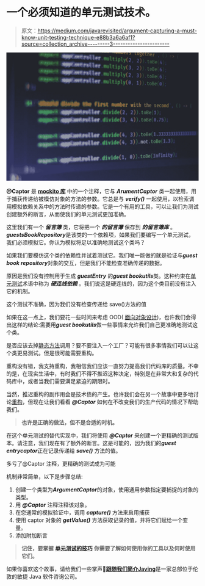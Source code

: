 # 一个必须知道的单元测试技术。

> 原文：<https://medium.com/javarevisited/argument-capturing-a-must-know-unit-testing-technique-e88b3a6a6af1?source=collection_archive---------3----------------------->

![](img/e291af2e601167574eff33738438a657.png)

**@Captor** 是 [**mockito 库**](https://site.mockito.org/) 中的一个注释，它与 ***ArumentCaptor*** 类一起使用，用于捕获传递给被模仿对象的方法的参数。它总是与 ***verify()*** 一起使用，以检索调用模拟依赖关系中的方法时传递的参数。它是一个有用的工具，可以让我们为测试创建额外的断言，从而使我们的单元测试更加准确。

这里我们有一个 ***留言簿*** 类，它将把一个 ***的留言簿*** 保存到 ***的留言簿库*** 。***guestsBookRepository***是该类的一个依赖项，如果我们要编写一个单元测试，我们必须模拟它。你认为模拟将足以准确地测试这个类吗？

如果我们要模仿这个类的依赖性并试着测试它。我们唯一能做的就是验证与***guest book repository***对象的交互，但是我们不能检查准确传递的数据。

原因是我们没有控制用于生成 ***guestEntry*** 的***guest bookutils***类。这种约束在[单元测试](/javarevisited/top-10-courses-to-learn-eclipse-junit-and-mockito-for-java-developers-4de1e8d62b96)术语中称为 ***硬连线依赖*** 。我们说这是硬连线的，因为这个类目前没有注入它的机制。

这个测试不准确，因为我们没有检查传递给 save()方法的值

如果在这一点上，我们要花一些时间来考虑 OOD( [面向对象设计](/javarevisited/my-favorite-courses-to-learn-object-oriented-programming-and-design-in-2019-197bab351733?source=collection_home---4------0-----------------------))，也许我们会得出这样的结论:需要用***guest bookutils***做一些事情来允许我们自己更准确地测试这个类。

是否应该去掉[静态方法](https://javarevisited.blogspot.com/2011/11/static-keyword-method-variable-java.html)调用？要不要注入一个工厂？可能有很多事情我们可以让这个类更易测试。但是很可能需要重构。

重构没有错，我支持重构，我相信我们应该一直努力提高我们代码库的质量。不幸的是，在现实生活中，有时我们不得不推迟这种决定，特别是在非常大和复杂的代码库中，或者当我们需要满足紧迫的期限时。

当然，推迟重构的副作用会是技术债的产生。也许我们会在另一个故事中更多地讨论[重构](https://javarevisited.blogspot.com/2020/12/top-5-course-to-improve-coding-skills.html#axzz6k4XBgTw4)，但现在让我们看看 ***@Captor*** 如何在不改变我们的生产代码的情况下帮助我们。

> **也许是正确的做法，但不是合适的时机。**

在这个单元测试的替代实现中，我们将使用 ***@Captor*** 来创建一个更精确的测试版本。请注意，我们现在有了额外的断言。这是可能的，因为我们的***guest entrycaptor***正在记录传递给 ***save()*** 方法的值。

多亏了@Captor 注释，更精确的测试成为可能

机制非常简单，以下是步骤总结:

1.  创建一个类型为***ArgumentCaptor***的对象，使用通用参数指定要捕捉的对象的类型。
2.  用 ***@Captor*** 注释注释该对象。
3.  在您通常的模拟验证中，调用 ***capture()*** 方法来启用捕获
4.  使用 captor 对象的 ***getValue()*** 方法获取记录的值，并将它们赋给一个变量。
5.  添加附加断言

> **记住，要掌握** [**单元测试的技巧**](/javarevisited/5-courses-to-learn-junit-and-mockito-in-2019-best-of-lot-f217d8b93688) **你需要了解如何使用你的工具以及何时使用它们。**

如果你喜欢这个故事，请给我们一些掌声👏[**跟随我们简介**](/@javing.uk)[**Javing**](http://www.javing.uk)是一家总部位于伦敦的敏捷 Java 软件咨询公司。